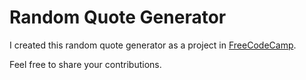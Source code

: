# Random Quote Generator
I created this random quote generator as a project in [FreeCodeCamp](https://freecodecamp.com "Free Code Camp").

Feel free to share your contributions.